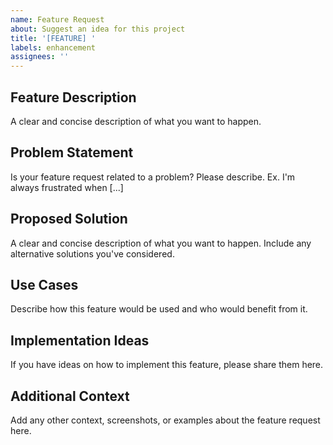 ```yaml
---
name: Feature Request
about: Suggest an idea for this project
title: '[FEATURE] '
labels: enhancement
assignees: ''
---
```


## Feature Description
A clear and concise description of what you want to happen.

## Problem Statement
Is your feature request related to a problem? Please describe.
Ex. I'm always frustrated when [...]

## Proposed Solution
A clear and concise description of what you want to happen. Include any alternative solutions you've considered.

## Use Cases
Describe how this feature would be used and who would benefit from it.

## Implementation Ideas
If you have ideas on how to implement this feature, please share them here.

## Additional Context
Add any other context, screenshots, or examples about the feature request here. 